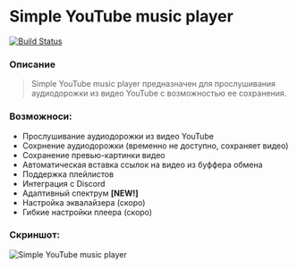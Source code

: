 # Simple YouTube music player
[![Build Status](https://travis-ci.org/UndeXProject/Simple-YouTube-music-player.svg?branch=master)](https://travis-ci.org/UndeXProject/Simple-YouTube-music-player)
### Описание

> Simple YouTube music player предназначен для прослушивания
> аудиодорожки из видео YouTube с возможностью ее сохранения.


### Возможноси:

-   Прослушивание аудиодорожки из видео YouTube
-   Сохрнение аудиодорожки (временно не доступно, сохраняет видео)
-   Сохранение превью-картинки видео
-   Автоматическая вставка ссылок на видео из буффера обмена
- Поддержка плейлистов
- Интеграция с Discord
- Адаптивный спектрум **[NEW!]**
- Настройка эквалайзера (скоро)
- Гибкие настройки плеера (скоро)
### Скриншот:
![Simple YouTube music player](https://i.imgur.com/42BOatw.gif)
